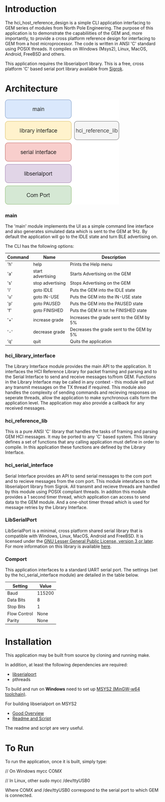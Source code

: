 # Introduction
The hci_host_reference_design is a simple CLI application interfacing to GEM series of modules from North Pole Engineering. The purpose of this application is to demonstrate the capabiliities of the GEM and, more importantly, to provide a cross platform reference design for interfacing to GEM from a host microprocessor. The code is written in ANSI 'C' standard using POSIX threads. It compiles on Windows (Msys2), Linux, MacOS, Android, FreeBSD and others. 

This application requires the libserialport library. This is a free, cross platform 'C' based serial port library available from [Sigrok](https://sigrok.org).

# Architecture
![stack](./img/hci_reference_design.png)

### main
The 'main' module implements the UI as a simple command line interface and also generates simulated data which is sent to the GEM at 1Hz. By default the application will go to the IDLE state and turn BLE advertising on. 

The CLI has the following options:

|Command | Name | Description |
|------- | ---- | ----------- |
|'h' | help              | Prints the Help menu |
|'a' | start advertising | Starts Advertising on the GEM |
|'s' | stop advertising  | Stops Advertising on the GEM |
|'i' | goto IDLE         | Puts the GEM into the IDLE state |
|'u' | goto IN-USE       | Puts the GEM into the IN-USE state |
|'p' | goto PAUSED       | Puts the GEM into the PAUSED state |
|'f' | goto FINISHED     | Puts the GEM in tot he FINISHED state |
|'+' | increase grade    | Increases the grade sent to the GEM by 5% |
|'-' | decrease grade    | Decreases the grade sent to the GEM by 5% |
|'q' | quit              | Quits the application |

### hci_library_interface
The Library Interface module provides the main API to the application. It interfaces the HCI Reference Library for packet framing and parsing and to the Serial Interface to send and receive messages to/from GEM. Functions in the Library Interface may be called in any context - this module will put any transmit messages on the TX thread if required. This module also handles the complexity of sending commands and recieving responses on seperate threads, allow the application to make synchronous calls form the application level. The application may also provide a callback for any received messages.

### hci_reference_lib
This is a pure ANSI 'C' library that handles the tasks of framing and parsing GEM HCI messages. It may be ported to any 'C' based system. This library defines a set of functions that any calling application must define in order to compile. In this application these functions are defined by the Library Interface. 

### hci_serial_interface 
Serial Interface provides an API to send serial messages to the com port and to recieve messages from the com port. This module interafaces to the libserialport library from Sigrok. All transmit and recieve threads are handled by this module using POSIX compliant threads. In additon this module provides a 1 second timer thread, which application can access to send data to the GEM module. And a one-shot timer thread which is used for message retries by the Library Interface. 

### LibSerialPort
LibSerialPort is a minimal, cross platform shared serial library that is compatible with Windows, Linux, MacOS, Android and FreeBSD. It is licensed under the [GNU Lesser General Public License, version 3 or later](https://www.gnu.org/licenses/lgpl-3.0.en.html). For more information on this library is available [here](https://sigrok.org/wiki/Libserialport).

### Comport
This application interfaces to a standard UART serial port. The settings (set by the hci_serial_interface module) are detailed in the table below.

|Setting|Value|
|-------|-----|
|Baud|115200|
|Data Bits|8|
|Stop Bits|1|
|Flow Control|None|
|Parity|None|


# Installation
This application may be built from source by cloning and running make. 

In addition, at least the following dependencies are required:

- [libserialport](https://sigrok.org/wiki/Libserialport)
- pthreads 

To build and run on **Windows** need to set up [MSYS2 (MinGW-w64 toolchain)](https://www.msys2.org/).

For building libserialport on MSYS2
- [Good Overview](https://sigrok.org/wiki/Windows#Native_build_using_MSYS2)
- [Readme and Script](https://sigrok.org/gitweb/?p=sigrok-util.git;a=tree;f=cross-compile/msys2)

The readme and script are very useful.

# To Run
To run the application, once it is built, simply type:

// On Windows
mycc COM*X* 

// In Linux, other
sudo mycc /dev/ttyUSB0

Where COMX and /dev/ttyUSB0 correspond to the serial port to which GEM is connected. 


